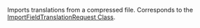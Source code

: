 Imports translations from a compressed file.
Corresponds to the [ImportFieldTranslationRequest Class](https://msdn.microsoft.com/library/microsoft.crm.sdk.messages.importfieldtranslationrequest.aspx).
